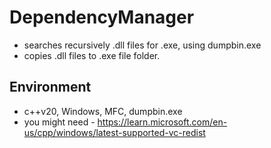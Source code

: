 # DependencyManager

- searches recursively .dll files for .exe, using dumpbin.exe
- copies .dll files to .exe file folder.

## Environment
- c++v20, Windows, MFC, dumpbin.exe
- you might need - https://learn.microsoft.com/en-us/cpp/windows/latest-supported-vc-redist

